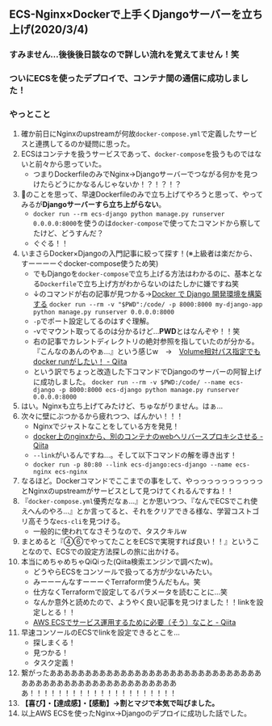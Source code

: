 ## ECS-Nginx×Dockerで上手くDjangoサーバーを立ち上げ(2020/3/4)

### すみません...後後後日談なので詳しい流れを覚えてません！笑

### ついにECSを使ったデプロイで、コンテナ間の通信に成功しました！

### やっとこと
1. 確か前日にNginxのupstreamが何故`docker-compose.yml`で定義したサービスと連携してるのか疑問に思った。
2. ECSはコンテナを扱うサービスであって、`docker-compose`を扱うものではないと前々から思っていた。
    - つまりDockerfileのみでNginx→Djangoサーバーでつながる何かを見つけたらどうにかなるんじゃないか！？！？！？
3. 🔺のことを思って、早速Dockerfileのみで立ち上げてやろうと思って、やってみるが**Djangoサーバーすら立ち上がらない**。
    - `docker run --rm ecs-django python manage.py runserver 0.0.0.0:8000`を使うのは`docker-compose`で使ってたコマンドから察してたけど、どうすんだ？
    - ぐぐる！！
4. いまさらDocker×Djangoの入門記事に絞って探す！(※上級者は楽だから、すーーーーぐdocker-compose使うため笑)
    - でもDjangoを`docker-compose`で立ち上げる方法はわかるのに、基本となる`Dockerfile`で立ち上げ方がわからないのはたしかに嫌ですね笑
    - ↓のコマンドが右の記事が見つかる→[Docker で Django 開発環境を構築する](https://leben.mobi/blog/django_docker/python/)
        `docker run --rm -v "$PWD":/code/ -p 8000:8000 my-django-app python manage.py runserver 0.0.0.0:8000`
    - `-p`でポート設定してるのはすぐ理解。
    - -vでマウント取ってるのは分かるけど...**PWD**とはなんぞや！！笑
    - 右の記事でカレントディレクトリの絶対参照を指していたのが分かる。『こんなのあんのやぁ...』という感じw　→　[Volume相対パス指定でもdocker runがしたい！ - Qiita](https://qiita.com/KentoDodo/items/24117025924d64998110)
    - という訳でちょっと改造した下コマンドでDjangoのサーバーの阿智上げに成功しました。
        `docker run --rm -v $PWD:/code/ --name ecs-django -p 8000:8000 ecs-django python manage.py runserver 0.0.0.0:8000`
5. はい。Nginxも立ち上げてみたけど、ちゅながりません。はぁ...
6. 次々に壁にぶつかるから疲れつつ、ばんかい！！！
    - Nginxでジャストなことをしている方を発見！
    - [docker上のnginxから、別のコンテナのwebへリバースプロキシさせる - Qiita](https://qiita.com/74th/items/3545366f5f66eb70ff85)
    - `--link`がいるんですね...。そして以下コマンドの解を導き出す！
    - `docker run -p 80:80 --link ecs-django:ecs-django --name ecs-nginx ecs-nginx`
7. なるほど。Dockerコマンドでここまでの事をして、やっっっっっっっっっっとNginxのupstreamがサービスとして見つけてくれるんですね！！
8. 『`docker-compose.yml`優秀だなぁ...』とか思いつつ、『なんでECSでこれ使えへんのやろ...』とか言ってると、それをクリアできる様な、学習コストゴリ高そうな`ecs-cli`を見つける。
    - 一般的に使われてなさそうなので、タスクキルw
9. まとめると『④⑥でやってたことをECSで実現すれば良い！！』ということなので、ECSでの設定方法探しの旅に出かける。
10. 本当にめちゃめちゃQiQiった(Qiita検索エンジンで調べたw)。
    - どうやらECSをコンソールで扱ってる方が少ないみたい。
    - みーーーんなすーーーぐTerraform使うんだもん。笑
    - 仕方なくTerraformで設定してるパラメータを読むことに...笑
    - なんか意外と読めたので、ようやく良い記事を見つけました！！linkを設定しとる！！
    - [AWS ECSでサービス運用するために必要（そう）なこと - Qiita](https://qiita.com/uchihara/items/8647c94f7af607a9a236)
11. 早速コンソールのECSでlinkを設定できるとこを...
    - 探しまくる！
    - 見つかる！
    - タスク定義！
12. 繋がったあああああああああああああああああああああああああああああああああああああああああああああああああああああ！！！！！！！！！！！！！！！！！！！！！
13. **【喜び】・【達成感】・【感動】→割とマジで本気で叫びました。**
14. 以上AWS ECSを使ったNginx→Djangoのデプロイに成功した話でした。